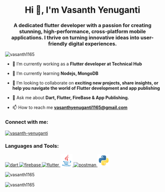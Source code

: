 <h1 align="center">Hi 👋, I'm Vasanth Yenuganti</h1>
<h3 align="center">A dedicated flutter developer with a passion for creating stunning, high-performance, cross-platform mobile applications. I thrive on turning innovative ideas into user-friendly digital experiences.</h3>

<p align="left"> <img src="https://komarev.com/ghpvc/?username=vasanth1165&label=Profile%20views&color=0e75b6&style=flat" alt="vasanth1165" /> </p>

- 🔭 I’m currently working as a **Flutter developer at Technical Hub**

- 🌱 I’m currently learning **Nodejs, MongoDB**

- 👯 I’m looking to collaborate on **exciting new projects, share insights, or help you navigate the world of Flutter development and app publishing**

- 💬 Ask me about **Dart, Flutter, FireBase & App Publishing.**

- 📫 How to reach me **vasanthyenuganti1165@gmail.com**

<h3 align="left">Connect with me:</h3>
<p align="left">
<a href="https://linkedin.com/in/vasanth-yenuganti" target="blank"><img align="center" src="https://raw.githubusercontent.com/rahuldkjain/github-profile-readme-generator/master/src/images/icons/Social/linked-in-alt.svg" alt="vasanth-yenuganti" height="30" width="40" /></a>
</p>

<h3 align="left">Languages and Tools:</h3>
<p align="left"> <a href="https://dart.dev" target="_blank" rel="noreferrer"> <img src="https://www.vectorlogo.zone/logos/dartlang/dartlang-icon.svg" alt="dart" width="40" height="40"/> </a> <a href="https://firebase.google.com/" target="_blank" rel="noreferrer"> <img src="https://www.vectorlogo.zone/logos/firebase/firebase-icon.svg" alt="firebase" width="40" height="40"/> </a> <a href="https://flutter.dev" target="_blank" rel="noreferrer"> <img src="https://www.vectorlogo.zone/logos/flutterio/flutterio-icon.svg" alt="flutter" width="40" height="40"/> </a> <a href="https://www.java.com" target="_blank" rel="noreferrer"> <img src="https://raw.githubusercontent.com/devicons/devicon/master/icons/java/java-original.svg" alt="java" width="40" height="40"/> </a> <a href="https://postman.com" target="_blank" rel="noreferrer"> <img src="https://www.vectorlogo.zone/logos/getpostman/getpostman-icon.svg" alt="postman" width="40" height="40"/> </a> <a href="https://www.python.org" target="_blank" rel="noreferrer"> <img src="https://raw.githubusercontent.com/devicons/devicon/master/icons/python/python-original.svg" alt="python" width="40" height="40"/> </a> </p>

<p><img align="center" src="https://github-readme-stats.vercel.app/api/top-langs?username=vasanth1165&show_icons=true&locale=en&layout=compact" alt="vasanth1165" /></p>

<p><img align="center" src="https://github-readme-streak-stats.herokuapp.com/?user=vasanth1165&" alt="vasanth1165" /></p>

